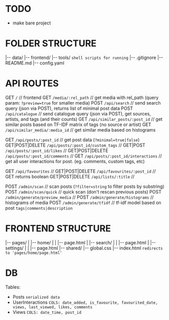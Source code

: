 

# TODO

- make bare project


# FOLDER STRUCTURE

|-- data/
|-- frontend/
|-- tools/ `shell scripts for running`
|-- .gitignore
|-- README.md
|-- config.yaml



# API ROUTES

GET         `/`                         // frontend
GET         `/media/:rel_path`          // get media with rel_path (query param: `?preview=true` for smaller media)
POST        `/api/search`               // send search query (json via POST), returns list of minimal post data
POST        `/api/catalogue`            // send catalogue query (json via POST), get sources, artists, and tags (and their counts)
GET         `/api/similar_posts/:post_id`       // get similar posts based on TF-IDF matrix of tags (no source or artist)
GET         `/api/similar_media/:media_id`      // get similar media based on histograms

GET                 `/api/posts/:post_id`              // get post data (`?minimal=true|false`)
GET|POST|DELETE     `/api/posts/:post_id/custom_tags`  // 
GET|POST            `/api/posts/:post_id/likes`        // 
GET|POST|DELETE     `/api/posts/:post_id/comments`     // 
GET                 `/api/posts/:post_id/interactions` // get all user interactions for post. (eg. comments, custom tags, etc)

GET                 `/api/favourites`           // 
GET|POST|DELETE     `/api/favourites/:post_id`  // GET returns boolean
GET|POST|DELETE     `/api/lists/:title`         // 

POST        `/admin/scan`        // scan posts (`?filter=string` to filter posts by substring)
POST        `/admin/scan/quick`  // quick scan (don't rescan previous posts)
POST        `/admin/generate/preview_media`  // 
POST        `/admin/generate/histograms`  // histograms of media
POST        `/admin/generate/tfidf`  // tf-idf model based on post `tags|comments|description`




# FRONTEND STRUCTURE

|-- pages/
|   |-- home/
|   |   |-- page.html
|   |-- search/
|   |   |-- page.html
|   |-- settings/
|   |   |-- page.html
|-- shared/
|-- global.css
|-- index.html `redirects to 'pages/home/page.html'`



# DB


Tables:
- Posts `serialized data`
- UserInteractions `COLS: date_added, is_favourite, favourited_date, views, last_viewed, likes, comments`
- Views `COLS: date_time, post_id`


